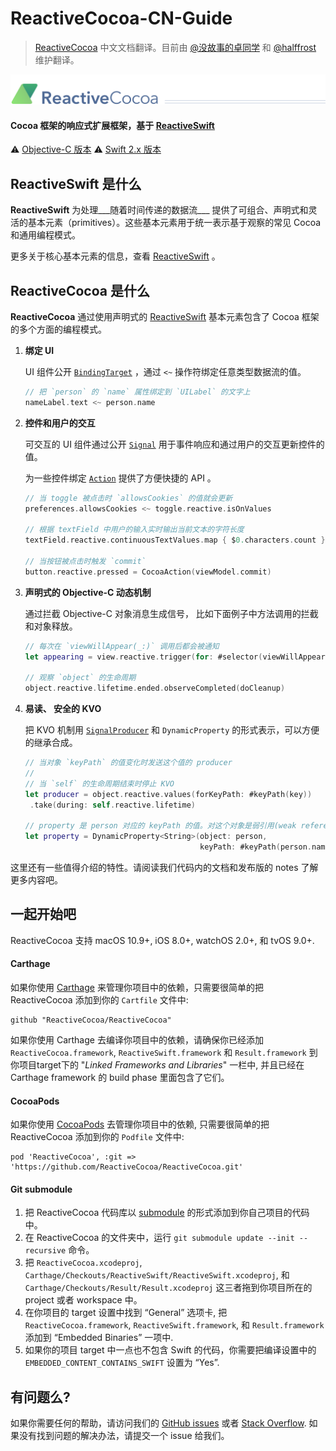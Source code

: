 # ReactiveCocoa-CN-Guide
> [ReactiveCocoa](https://github.com/ReactiveCocoa/ReactiveCocoa) 中文文档翻译。目前由 [@没故事的卓同学](http://weibo.com/1926303682) 和 [@halffrost]( http://weibo.com/u/1936502837) 维护翻译。

![](https://github.com/ReactiveCocoa/ReactiveCocoa/raw/master/Logo/header.png)

#### Cocoa 框架的响应式扩展框架，基于 [ReactiveSwift][]

⚠️ [Objective-C 版本](https://github.com/ReactiveCocoa/ReactiveObjC) ⚠️ [ Swift 2.x 版本](https://github.com/ReactiveCocoa/ReactiveCocoa/tree/v4.0.0)

## ReactiveSwift 是什么
__ReactiveSwift__ 为处理___随着时间传递的数据流___ 提供了可组合、声明式和灵活的基本元素（primitives）。这些基本元素用于统一表示基于观察的常见 Cocoa 和通用编程模式。

更多关于核心基本元素的信息，查看 [ReactiveSwift][] 。

## ReactiveCocoa 是什么

__ReactiveCocoa__ 通过使用声明式的 [ReactiveSwift][] 基本元素包含了 Cocoa 框架的多个方面的编程模式。 

1. **绑定 UI**

   UI 组件公开 [`BindingTarget`][] ，通过 `<~` 操作符绑定任意类型数据流的值。

   ```swift
   // 把 `person` 的 `name` 属性绑定到 `UILabel` 的文字上
   nameLabel.text <~ person.name
   ```

2. **控件和用户的交互**

   可交互的 UI 组件通过公开 [`Signal`][] 用于事件响应和通过用户的交互更新控件的值。

   为一些控件绑定 [`Action`][] 提供了方便快捷的 API 。

   ```swift
   // 当 toggle 被点击时 `allowsCookies` 的值就会更新
   preferences.allowsCookies <~ toggle.reactive.isOnValues 

   // 根据 textField 中用户的输入实时输出当前文本的字符长度
   textField.reactive.continuousTextValues.map { $0.characters.count }

   // 当按钮被点击时触发 `commit` 
   button.reactive.pressed = CocoaAction(viewModel.commit)
   ```

3. **声明式的 Objective-C 动态机制**

   通过拦截 Objective-C 对象消息生成信号，
   比如下面例子中方法调用的拦截和对象释放。

   ```swift
   // 每次在 `viewWillAppear(_:)` 调用后都会被通知
   let appearing = view.reactive.trigger(for: #selector(viewWillAppear(_:)))

   // 观察 `object` 的生命周期
   object.reactive.lifetime.ended.observeCompleted(doCleanup)
   ```

4. **易读、 安全的 KVO**

   把 KVO 机制用 [`SignalProducer`][]  和 `DynamicProperty` 的形式表示，可以方便的继承合成。

   ```swift
   // 当对象 `keyPath` 的值变化时发送这个值的 producer
   //
   // 当 `self` 的生命周期结束时停止 KVO
   let producer = object.reactive.values(forKeyPath: #keyPath(key))
   	.take(during: self.reactive.lifetime)

   // property 是 person 对应的 keyPath 的值。对这个对象是弱引用(weak reference)。 
   let property = DynamicProperty<String>(object: person,
                                          keyPath: #keyPath(person.name))
   ```

这里还有一些值得介绍的特性。请阅读我们代码内的文档和发布版的 notes 了解更多内容吧。

## 一起开始吧

ReactiveCocoa 支持 macOS 10.9+, iOS 8.0+, watchOS 2.0+, 和 tvOS 9.0+.

#### Carthage

如果你使用 [Carthage][] 来管理你项目中的依赖，只需要很简单的把
ReactiveCocoa 添加到你的 `Cartfile` 文件中:

```
github "ReactiveCocoa/ReactiveCocoa"
```

如果你使用 Carthage 去编译你项目中的依赖，请确保你已经添加`ReactiveCocoa.framework`, `ReactiveSwift.framework` 和 `Result.framework` 到你项目target下的 "_Linked Frameworks and Libraries_" 一栏中, 并且已经在 Carthage framework 的 build phase 里面包含了它们。

#### CocoaPods

如果你使用 [CocoaPods][] 去管理你项目中的依赖, 只需要很简单的把
ReactiveCocoa 添加到你的 `Podfile` 文件中:

```
pod 'ReactiveCocoa', :git => 'https://github.com/ReactiveCocoa/ReactiveCocoa.git'
```

#### Git submodule

 1. 把 ReactiveCocoa 代码库以 [submodule][] 的形式添加到你自己项目的代码中。
 2. 在 ReactiveCocoa 的文件夹中，运行 `git submodule update --init --recursive` 命令。
 3. 把 `ReactiveCocoa.xcodeproj`,
    `Carthage/Checkouts/ReactiveSwift/ReactiveSwift.xcodeproj`, 和
    `Carthage/Checkouts/Result/Result.xcodeproj` 这三者拖到你项目所在的 project 或者 workspace 中。
 4. 在你项目的 target 设置中找到 “General” 选项卡, 把
    `ReactiveCocoa.framework`, `ReactiveSwift.framework`, 和 `Result.framework`
    添加到 “Embedded Binaries” 一项中.
 5. 如果你的项目 target 中一点也不包含  Swift 的代码，你需要把编译设置中的 `EMBEDDED_CONTENT_CONTAINS_SWIFT` 设置为 “Yes”.

## 有问题么?
如果你需要任何的帮助，请访问我们的 [GitHub issues][] 或者 [Stack Overflow][]. 如果没有找到问题的解决办法，请提交一个 issue 给我们。

[ReactiveSwift]: https://github.com/ReactiveCocoa/ReactiveSwift
[ReactiveObjC]: https://github.com/ReactiveCocoa/ReactiveObjC
[GitHub issues]: https://github.com/ReactiveCocoa/ReactiveCocoa/issues?q=is%3Aissue+label%3Aquestion+
[Stack Overflow]: http://stackoverflow.com/questions/tagged/reactive-cocoa
[CHANGELOG]: CHANGELOG.md
[Carthage]: https://github.com/Carthage/Carthage
[CocoaPods]: https://cocoapods.org/
[submodule]: https://git-scm.com/book/en/v2/Git-Tools-Submodules
[`Signal`]: https://github.com/ReactiveCocoa/ReactiveSwift/blob/master/Documentation/FrameworkOverview.md#signals
[`SignalProducer`]: https://github.com/ReactiveCocoa/ReactiveSwift/blob/master/Documentation/FrameworkOverview.md#signal-producers
[`Action`]: https://github.com/ReactiveCocoa/ReactiveSwift/blob/master/Documentation/FrameworkOverview.md#actions
[`BindingTarget`]: https://github.com/ReactiveCocoa/ReactiveSwift/blob/master/Documentation/FrameworkOverview.md#binding-target